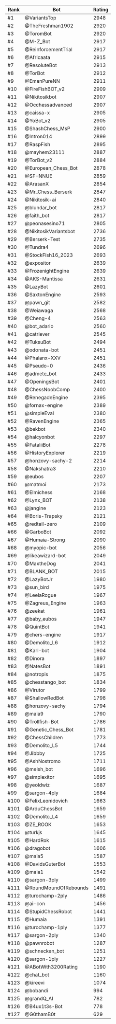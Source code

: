 Rank|Bot|Rating
---|---|---
#1|@VariantsTop|2948
#2|@TheFreshman1902|2920
#3|@ToromBot|2920
#4|@M-Z_Bot|2917
#5|@ReinforcementTrial|2917
#6|@Africaata|2915
#7|@ResoluteBot|2913
#8|@TorBot|2912
#9|@EmanPureNN|2911
#10|@FireFishBOT_v2|2909
#11|@Nikitosikbot|2907
#12|@Occhessadvanced|2907
#13|@caissa-x|2905
#14|@YoBot_v2|2905
#15|@ShashChess_MsP|2900
#16|@Intron014|2899
#17|@RaspFish|2895
#18|@mayhem23111|2887
#19|@TorBot_v2|2884
#20|@European_Chess_Bot|2878
#21|@SF-NNUE|2859
#22|@ArasanX|2854
#23|@Mr_Chess_Berserk|2847
#24|@Nikitosik-ai|2840
#25|@blundar_bot|2817
#26|@faith_bot|2817
#27|@peonasesino71|2805
#28|@NikitosikVariantsbot|2736
#29|@Berserk-Test|2735
#30|@Tundra4|2696
#31|@StockFish16_2023|2693
#32|@expositor|2639
#33|@FrozenightEngine|2639
#34|@AKS-Mantissa|2631
#35|@LazyBot|2601
#36|@SaxtonEngine|2593
#37|@pawn_git|2582
#38|@Weiawaga|2568
#39|@Cheng-4|2563
#40|@bot_adario|2560
#41|@catriever|2545
#42|@TuksuBot|2494
#43|@odonata-bot|2451
#44|@Phalanx-XXV|2451
#45|@Pseudo-0|2436
#46|@admete_bot|2433
#47|@OpeningsBot|2401
#48|@ChessNoobComp|2400
#49|@RenegadeEngine|2395
#50|@fornax-engine|2389
#51|@simpleEval|2380
#52|@RavenEngine|2365
#53|@bekbot|2340
#54|@halcyonbot|2297
#55|@FataliiBot|2278
#56|@HistoryExplorer|2219
#57|@honzovy-sachy-2|2214
#58|@Nakshatra3|2210
#59|@eubos|2207
#60|@matmoi|2173
#61|@Elmichess|2168
#62|@Lynx_BOT|2138
#63|@jangine|2123
#64|@Boris-Trapsky|2121
#65|@redtail-zero|2109
#66|@GarboBot|2092
#67|@Humaia-Strong|2090
#68|@myopic-bot|2056
#69|@likeawizard-bot|2049
#70|@MaxtheDog|2041
#71|@BLANK_BOT|2015
#72|@LazyBotJr|1980
#73|@sun_bird|1975
#74|@LeelaRogue|1967
#75|@Zagreus_Engine|1963
#76|@zeekat|1961
#77|@baby_eubos|1947
#78|@QuintBot|1941
#79|@chers-engine|1917
#80|@Demolito_L6|1912
#81|@Karl-bot|1904
#82|@Dinora|1897
#83|@NatesBot|1891
#84|@notropis|1875
#85|@chesstango_bot|1834
#86|@Virutor|1799
#87|@ShallowRedBot|1798
#88|@honzovy-sachy|1794
#89|@maia9|1790
#90|@Trollfish-Bot|1786
#91|@Genetic_Chess_Bot|1781
#92|@ChessChildren|1773
#93|@Demolito_L5|1744
#94|@Jibbby|1725
#95|@AshNostromo|1711
#96|@melsh_bot|1696
#97|@simplexitor|1695
#98|@yeoldwiz|1687
#99|@sargon-4ply|1684
#100|@FelixLeonidovich|1663
#101|@ArduChessBot|1659
#102|@Demolito_L4|1659
#103|@ZE_ROOK|1653
#104|@turkjs|1645
#105|@HardRok|1615
#106|@dragobot|1606
#107|@maia5|1587
#108|@DavidsGuterBot|1553
#109|@maia1|1542
#110|@sargon-3ply|1499
#111|@RoundMoundOfRebounds|1491
#112|@turochamp-2ply|1486
#113|@ai-con|1456
#114|@StupidChessRobot|1441
#115|@Humaia|1391
#116|@turochamp-1ply|1377
#117|@sargon-2ply|1340
#118|@pawnrobot|1287
#119|@schnecken_bot|1251
#120|@sargon-1ply|1227
#121|@ABotWith3200Rating|1190
#122|@chat_bot|1160
#123|@kireevi|1074
#124|@bobandi|994
#125|@grandQ_AI|782
#126|@B4ux1t3s-Bot|778
#127|@G0thamB0t|629
